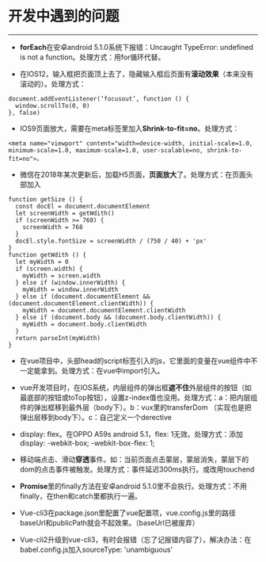 # 开发中遇到的问题
------

- **forEach**在安卓android 5.1.0系统下报错：Uncaught TypeError: undefined is not a function。处理方式：用for循环代替。

- 在IOS12，输入框把页面顶上去了，隐藏输入框后页面有**滚动效果**（本来没有滚动的）。处理方式：
```
document.addEventListener(‘focusout’, function () {
  window.scrollTo(0, 0)
}, false)
```

- IOS9页面放大，需要在meta标签里加入**Shrink-to-fit=no**。处理方式：
```
<meta name="viewport" content="width=device-width, initial-scale=1.0, minimum-scale=1.0, maximum-scale=1.0, user-scalable=no, shrink-to-fit=no">。
```

- 微信在2018年某次更新后，加载H5页面，**页面放大**了。处理方式：在页面头部加入
```
function getSize () { 
  const docEl = document.documentElement
  let screenWidth = getWdith()
  if (screenWidth >= 768) {
    screenWidth = 768
  }
  docEl.style.fontSize = screenWidth / (750 / 40) + 'px'
}
function getWdith () {
  let myWidth = 0
  if (screen.width) {
    myWidth = screen.width
  } else if (window.innerWidth) {
    myWidth = window.innerWidth
  } else if (document.documentElement && (document.documentElement.clientWidth)) {
    myWidth = document.documentElement.clientWidth
  } else if (document.body && (document.body.clientWidth)) {
    myWidth = document.body.clientWidth
  }
  return parseInt(myWidth)
}
```

- 在vue项目中，头部head的script标签引入的js，它里面的变量在vue组件中不一定能拿到。处理方式：在vue中import引入。

- vue开发项目时，在IOS系统，内层组件的弹出框**遮不住**外层组件的按钮（如最底部的按钮或toTop按钮），设置z-index值也没用。处理方式：a：把内层组件的弹出框移到最外层（body下）。b：vux里的transferDom （实现也是把弹出层移到body下）。c：自己定义一个derective

- display: flex。在OPPO A59s android 5.1，flex: 1无效。处理方式：添加display: -webkit-box; -webkit-box-flex: 1;

- 移动端点击、滑动**穿透**事件。如：当前页面点击蒙层，蒙层消失，蒙层下的dom的点击事件被触发。处理方式：事件延迟300ms执行。或改用touchend

- **Promise**里的finally方法在安卓android 5.1.0里不会执行。处理方式：不用finally，在then和catch里都执行一遍。

- Vue-cli3在package.json里配置了vue配置项，vue.config.js里的路径baseUrl和publicPath就会不起效果。（baseUrl已被废弃）

- Vue-cli2升级到vue-cli3，有时会报错（忘了记报错内容了），解决办法：在babel.config.js加入sourceType: 'unambiguous'


